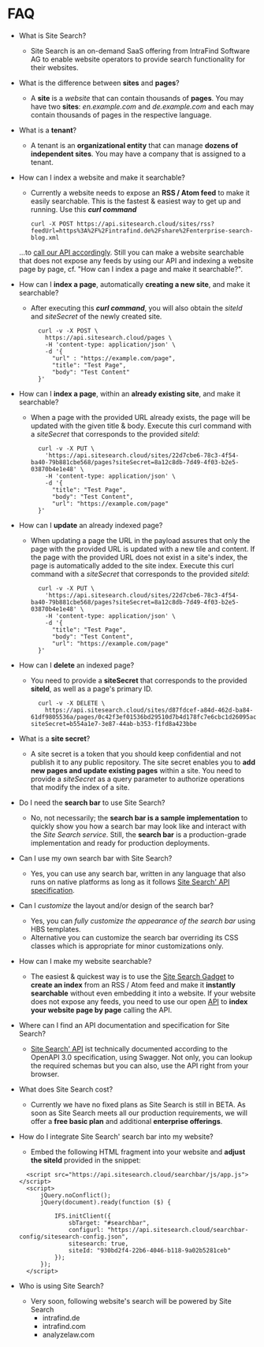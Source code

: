 FAQ
=

* What is Site Search?
    * Site Search is an on-demand SaaS offering from IntraFind Software AG to enable website operators 
    to provide search functionality for their websites.

* What is the difference between **sites** and **pages**?
    * A **site** is a *website* that can contain thousands of **pages**. 
    You may have two **sites**: *en.example.com* and *de.example.com* 
    and each may contain thousands of pages in the respective language.

* What is a **tenant**?
    * A tenant is an **organizational entity** that can manage **dozens of independent sites**.
    You may have a company that is assigned to a tenant.

* How can I index a website and make it searchable?
  * Currently a website needs to expose an **RSS / Atom feed** to make it easily searchable.
  This is the fastest & easiest way to get up and running. Use this ***curl command***
  
        curl -X POST https://api.sitesearch.cloud/sites/rss?feedUrl=https%3A%2F%2Fintrafind.de%2Fshare%2Fenterprise-search-blog.xml
  
  ...to [call our API accordingly](https://api.sitesearch.cloud/swagger-ui.html#!/site45controller/indexNewRssFeedUsingPOST). 
  Still you can make a website searchable that does not expose any feeds by using our API and indexing a website page by page, 
  cf. "How can I index a page and make it searchable?".  
  
* How can I **index a page**, automatically **creating a new site**, and make it searchable?
    * After executing this ***curl command***, you will also obtain the *siteId* and *siteSecret* of the newly created site. 

            curl -v -X POST \
              https://api.sitesearch.cloud/pages \
              -H 'content-type: application/json' \
              -d '{ 
                "url" : "https://example.com/page",
                "title": "Test Page",
                "body": "Test Content"
            }'

* How can I **index a page**, within an **already existing site**, and make it searchable?
    * When a page with the provided URL already exists, the page will be updated with the given title & body.
    Execute this curl command with a *siteSecret* that corresponds to the provided *siteId*:
    
            curl -v -X PUT \
              'https://api.sitesearch.cloud/sites/22d7cbe6-78c3-4f54-ba40-79b881cbe568/pages?siteSecret=8a12c8db-7d49-4f03-b2e5-03870b4e1e48' \
              -H 'content-type: application/json' \
              -d '{
                "title": "Test Page",
                "body": "Test Content",
                "url": "https://example.com/page"
            }'

* How can I **update** an already indexed page?
    * When updating a page the URL in the payload assures that only the page with the provided URL is updated with a new tile and content.
    If the page with the provided URL does not exist in a site's index, the page is automatically added to the site index.
    Execute this curl command with a *siteSecret* that corresponds to the provided *siteId*:
    
            curl -v -X PUT \
              'https://api.sitesearch.cloud/sites/22d7cbe6-78c3-4f54-ba40-79b881cbe568/pages?siteSecret=8a12c8db-7d49-4f03-b2e5-03870b4e1e48' \
              -H 'content-type: application/json' \
              -d '{
                "title": "Test Page",
                "body": "Test Content",
                "url": "https://example.com/page"
            }'

* How can I **delete** an indexed page?
    * You need to provide a **siteSecret** that corresponds to the provided **siteId**,
    as well as a page's primary ID.
    
            curl -v -X DELETE \
              https://api.sitesearch.cloud/sites/d87fdcef-a84d-462d-ba84-61df9805536a/pages/0c42f3ef01536bd29510d7b4d178fc7e6cbc1d26095ac3a759bf638f80bfa3c9?siteSecret=b554a1e7-3e87-44ab-b353-f1fd8a423bbe 

* What is a **site secret**?
    * A site secret is a token that you should keep confidential and not publish it to any public repository. 
    The site secret enables you to **add new pages and update existing pages** within a site. 
    You need to provide a *siteSecret* as a query parameter to authorize operations that modify the index of a site.

* Do I need the **search bar** to use Site Search?
    * No, not necessarily; the **search bar is a sample implementation** to quickly show you how 
    a search bar may look like and interact with the *Site Search service*.
    Still, the **search bar** is a production-grade implementation and ready for production deployments.

* Can I use my own search bar with Site Search?
    * Yes, you can use any search bar, written in any language that also runs on native platforms as long as it follows
    [Site Search' API specification](https://api.sitesearch.cloud/swagger-ui.html).

* Can I *customize* the layout and/or design of the search bar?   
    * Yes, you can *fully customize the appearance of the search bar* using HBS templates.
    * Alternative you can customize the search bar overriding its CSS classes which is appropriate for minor customizations only.

* How can I make my website searchable?
    * The easiest & quickest way is to use the [Site Search Gadget](https://api.sitesearch.cloud/sitesearch-gadget.html)
    to **create an index** from an RSS / Atom feed and make it **instantly searchable** without even embedding it into a website.
    If your website does not expose any feeds, you need to use our open [API](https://api.sitesearch.cloud/swagger-ui.html#!/page45controller/indexNewSiteUsingPOST)
    to **index your website page by page** calling the API.
    
* Where can I find an API documentation and specification for Site Search?
    * [Site Search' API](https://api.sitesearch.cloud/swagger-ui.html) ist technically documented according 
    to the OpenAPI 3.0 specification, using Swagger. Not only, you can lookup the required schemas 
    but you can also, use the API right from your browser. 

* What does Site Search cost?
    * Currently we have no fixed plans as Site Search is still in BETA. 
    As soon as Site Search meets all our production requirements, we will offer a **free basic plan** 
    and additional **enterprise offerings**.  

* How do I integrate Site Search' search bar into my website?
    * Embed the following HTML fragment into your website and **adjust the siteId** provided in the snippet:
    <link rel="stylesheet" href="https://api.sitesearch.cloud/searchbar/css/app.css"/>
    <div id="searchbarContainer">
        <style>
            .if-teaser-highlight {
                font-weight: bold;
            }
        </style>
        <div class="container" style="width: 530px;">
            <div id="searchbar"></div>
            <div id="resultlist"></div>
        </div>
    
        <script src="https://api.sitesearch.cloud/searchbar/js/app.js"></script>
        <script>
            jQuery.noConflict();
            jQuery(document).ready(function ($) {
    
                IFS.initClient({
                    sbTarget: "#searchbar",
                    configurl: "https://api.sitesearch.cloud/searchbar-config/sitesearch-config.json",
                    sitesearch: true,
                    siteId: "930bd2f4-22b6-4046-b118-9a02b5281ceb"
                });
            });
        </script>
    </div>  
 
* Who is using Site Search?
    * Very soon, following website's search will be powered by Site Search
        * intrafind.de 
        * intrafind.com
        * analyzelaw.com
        
    

